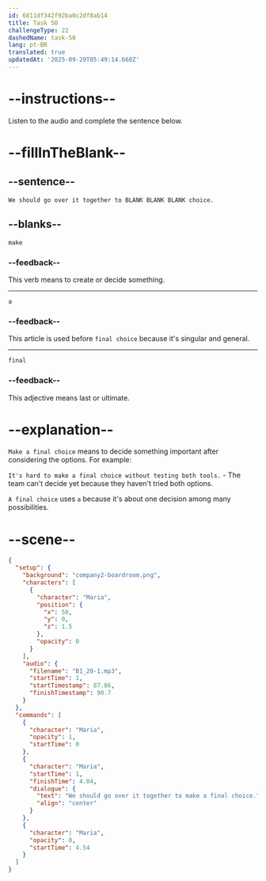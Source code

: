 ```yaml
---
id: 6811df342f92ba0c2df8ab14
title: Task 50
challengeType: 22
dashedName: task-50
lang: pt-BR
translated: true
updatedAt: '2025-09-29T05:49:14.660Z'
---
```


<!-- (Audio) Maria: We should go over it together to make a final choice. -->

# --instructions--

Listen to the audio and complete the sentence below.

# --fillInTheBlank--

## --sentence--

`We should go over it together to BLANK BLANK BLANK choice.`

## --blanks--

`make`

### --feedback--

This verb means to create or decide something.

---

`a`

### --feedback--

This article is used before `final choice` because it's singular and general.

---

`final`

### --feedback--

This adjective means last or ultimate.

# --explanation--

`Make a final choice` means to decide something important after considering the options. For example:

`It's hard to make a final choice without testing both tools.` - The team can't decide yet because they haven't tried both options.

`A final choice` uses `a` because it's about one decision among many possibilities.

# --scene--

```json
{
  "setup": {
    "background": "company2-boardroom.png",
    "characters": [
      {
        "character": "Maria",
        "position": {
          "x": 50,
          "y": 0,
          "z": 1.5
        },
        "opacity": 0
      }
    ],
    "audio": {
      "filename": "B1_20-1.mp3",
      "startTime": 1,
      "startTimestamp": 87.86,
      "finishTimestamp": 90.7
    }
  },
  "commands": [
    {
      "character": "Maria",
      "opacity": 1,
      "startTime": 0
    },
    {
      "character": "Maria",
      "startTime": 1,
      "finishTime": 4.04,
      "dialogue": {
        "text": "We should go over it together to make a final choice.",
        "align": "center"
      }
    },
    {
      "character": "Maria",
      "opacity": 0,
      "startTime": 4.54
    }
  ]
}
```
